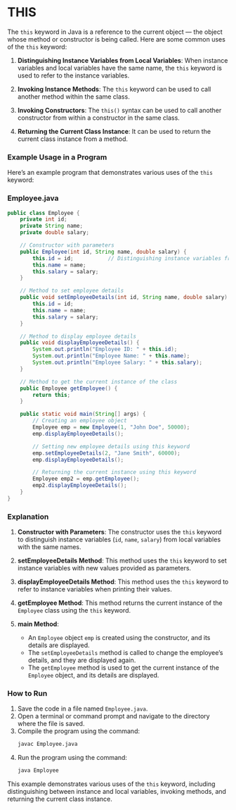 # THIS
The `this` keyword in Java is a reference to the current object — the object whose method or constructor is being called. Here are some common uses of the `this` keyword:

1. **Distinguishing Instance Variables from Local Variables**: When instance variables and local variables have the same name, the `this` keyword is used to refer to the instance variables.

2. **Invoking Instance Methods**: The `this` keyword can be used to call another method within the same class.

3. **Invoking Constructors**: The `this()` syntax can be used to call another constructor from within a constructor in the same class.

4. **Returning the Current Class Instance**: It can be used to return the current class instance from a method.

### Example Usage in a Program

Here’s an example program that demonstrates various uses of the `this` keyword:

### Employee.java

```java
public class Employee {
    private int id;
    private String name;
    private double salary;

    // Constructor with parameters
    public Employee(int id, String name, double salary) {
        this.id = id;           // Distinguishing instance variables from local variables
        this.name = name;
        this.salary = salary;
    }

    // Method to set employee details
    public void setEmployeeDetails(int id, String name, double salary) {
        this.id = id;
        this.name = name;
        this.salary = salary;
    }

    // Method to display employee details
    public void displayEmployeeDetails() {
        System.out.println("Employee ID: " + this.id);
        System.out.println("Employee Name: " + this.name);
        System.out.println("Employee Salary: " + this.salary);
    }

    // Method to get the current instance of the class
    public Employee getEmployee() {
        return this;
    }

    public static void main(String[] args) {
        // Creating an employee object
        Employee emp = new Employee(1, "John Doe", 50000);
        emp.displayEmployeeDetails();

        // Setting new employee details using this keyword
        emp.setEmployeeDetails(2, "Jane Smith", 60000);
        emp.displayEmployeeDetails();

        // Returning the current instance using this keyword
        Employee emp2 = emp.getEmployee();
        emp2.displayEmployeeDetails();
    }
}
```

### Explanation

1. **Constructor with Parameters**: The constructor uses the `this` keyword to distinguish instance variables (`id`, `name`, `salary`) from local variables with the same names.
   
2. **setEmployeeDetails Method**: This method uses the `this` keyword to set instance variables with new values provided as parameters.

3. **displayEmployeeDetails Method**: This method uses the `this` keyword to refer to instance variables when printing their values.

4. **getEmployee Method**: This method returns the current instance of the `Employee` class using the `this` keyword.

5. **main Method**: 
    - An `Employee` object `emp` is created using the constructor, and its details are displayed.
    - The `setEmployeeDetails` method is called to change the employee’s details, and they are displayed again.
    - The `getEmployee` method is used to get the current instance of the `Employee` object, and its details are displayed.

### How to Run

1. Save the code in a file named `Employee.java`.
2. Open a terminal or command prompt and navigate to the directory where the file is saved.
3. Compile the program using the command:
   ```sh
   javac Employee.java
   ```
4. Run the program using the command:
   ```sh
   java Employee
   ```

This example demonstrates various uses of the `this` keyword, including distinguishing between instance and local variables, invoking methods, and returning the current class instance.
